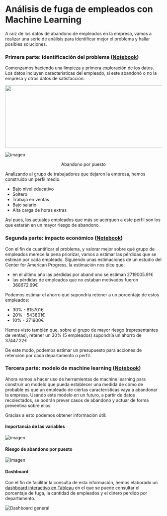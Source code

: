 # Análisis de fuga de empleados con Machine Learning

A raíz de los datos de abandono de empleados en la empresa, vamos a realizar una serie de análisis para identificar mejor el problema y hallar posibles soluciones.

### Primera parte: identificación del problema ([Notebook](https://github.com/adrianriverof/fuga-empleados/blob/main/1_identificacion_problema.ipynb))

Comenzamos haciendo una limpieza y primera exploración de los datos. Los datos incluyen características del empleado, si este abandonó o no la empresa y otros datos de satisfacción. 

<p align="center">
  <img width="600" height="200" src="[https://www.python.org/python-.png](https://user-images.githubusercontent.com/87567925/229365803-aaabc298-6eac-4777-ada5-e0e79bc2b046.png)">
</p>





![imagen](https://user-images.githubusercontent.com/87567925/229365803-aaabc298-6eac-4777-ada5-e0e79bc2b046.png "Abandono por puesto")
<center>Abandono por puesto</center>


Analizando al grupo de trabajadores que dejaron la empresa, hemos construido un perfil medio. 
* Bajo nivel educativo
* Soltero
* Trabaja en ventas
* Bajo salario
* Alta carga de horas extras

Así pues, los actuales empleados que más se acerquen a este perfil son los que estarán en un mayor riesgo de abandono.

### Segunda parte: impacto económico ([Notebook](https://github.com/adrianriverof/fuga-empleados/blob/main/2_impacto_economico.ipynb))

Con el fin de cuantificar el problema, y valorar mejor sobre qué grupo de empleados merece la pena priorizar, vamos a estimar las pérdidas que se estiman por cada empleado.
Siguiendo unas estimaciones de un estudio del Center for American Progress, la estimación nos dice que:
* en el último año las pérdidas por aband ono se estiman 2719005.91€
* las pérdidas de empleados que no estaban motivados fueron 368672.69€

Podemos estimar el ahorro que supondría retener a un porcentaje de estos empleados:
* 30% - 815701€
* 20% - 543801€
* 10% - 271900€

Hemos visto también que, sobre el grupo de mayor riesgo (representantes de ventas), retener un 30% (5 empleados) supondría un ahorro de 37447.22€

De este modo, podemos estimar un presupuesto para acciones de retención por cada departamento o perfil. 

### Tercera parte: modelo de machine learning ([Notebook](https://github.com/adrianriverof/fuga-empleados/blob/main/3_modelo_machine_learning%20.ipynb))

Ahora vamos a hacer uso de herramientas de machine learning para construir un modelo que pueda establecer una medida de cómo de probable es que un empleado de ciertas características vaya a abandonar la empresa.
Usando este modelo en un futuro, a partir de datos recolectados, se podrán prever casos de abandono y actuar de forma preventiva sobre ellos.

Gracias a esto podemos obtener información útil:

#### Importancia de las variables

![imagen](https://user-images.githubusercontent.com/87567925/229365102-c4fd5410-3789-4d31-b5cc-afcc6c06f990.png "Importancia de las variables")

#### Riesgo de abandono por puesto

![imagen](https://user-images.githubusercontent.com/87567925/229364988-3d4251ed-65fd-439f-90a8-726d7b3215e3.png "Riesgo de abandono por puesto")

#### Dashboard

Con el fin de facilitar la consulta de esta información, hemos elaborado un [dashboard interactivo en Tableau](https://public.tableau.com/app/profile/adrian.rivero8038/viz/PracticaDashboard_16628045185180/Dashboard1) en el que se puede consultar el porcentaje de fuga, la cantidad de empleados y el dinero perdido por departamento. 

![Dashboard general](https://user-images.githubusercontent.com/87567925/229365387-b23d9384-a127-4f11-9aca-ad19276e439d.png "Dashboard en Tableau")





